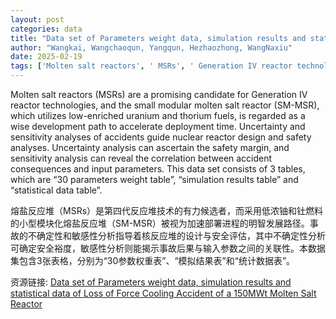 ```yaml
---
layout: post
categories: data
title: "Data set of Parameters weight data, simulation results and statistical data of Loss of Force Cooling Accident of a 150MWt Molten Salt Reactor"
author: "Wangkai, Wangchaoqun, Yangqun, Hezhaozhong, WangNaxiu"
date: 2025-02-19
tags: ['Molten salt reactors', ' MSRs', ' Generation IV reactor technologies', ' small modular molten salt reactor', ' SM-MSR', ' low-enriched uranium', ' thorium fuels', ' deployment time', ' uncertainty analysis', ' sensitivity analysis', ' accidents', ' nuclear reactor design', ' safety analyses', ' safety margin', ' accident consequences', ' input parameters', ' 30 parameters weight table', ' simulation results table', ' statistical data table']
---
```


Molten salt reactors (MSRs) are a promising candidate for Generation IV reactor technologies, and the small modular molten salt reactor (SM-MSR), which utilizes low-enriched uranium and thorium fuels, is regarded as a wise development path to accelerate deployment time. Uncertainty and sensitivity analyses of accidents guide nuclear reactor design and safety analyses. Uncertainty analysis can ascertain the safety margin, and sensitivity analysis can reveal the correlation between accident consequences and input parameters. This data set consists of 3 tables, which are “30 parameters weight table”, “simulation results table” and “statistical data table”.

熔盐反应堆（MSRs）是第四代反应堆技术的有力候选者，而采用低浓铀和钍燃料的小型模块化熔盐反应堆（SM-MSR）被视为加速部署进程的明智发展路径。事故的不确定性和敏感性分析指导着核反应堆的设计与安全评估，其中不确定性分析可确定安全裕度，敏感性分析则能揭示事故后果与输入参数之间的关联性。本数据集包含3张表格，分别为“30参数权重表”、“模拟结果表”和“统计数据表”。

资源链接: [Data set of Parameters weight data, simulation results and statistical data of Loss of Force Cooling Accident of a 150MWt Molten Salt Reactor](https://doi.org/10.57760/sciencedb.j00186.00598)
